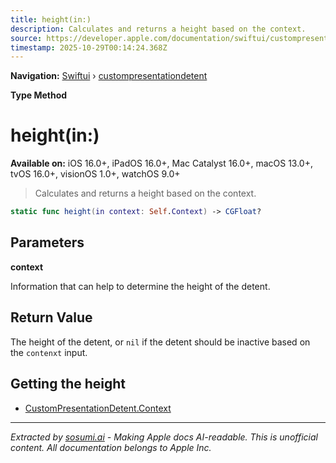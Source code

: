 ```yaml
---
title: height(in:)
description: Calculates and returns a height based on the context.
source: https://developer.apple.com/documentation/swiftui/custompresentationdetent/height(in:)
timestamp: 2025-10-29T00:14:24.368Z
---
```


**Navigation:** [Swiftui](/documentation/swiftui) › [custompresentationdetent](/documentation/swiftui/custompresentationdetent)

**Type Method**

# height(in:)

**Available on:** iOS 16.0+, iPadOS 16.0+, Mac Catalyst 16.0+, macOS 13.0+, tvOS 16.0+, visionOS 1.0+, watchOS 9.0+

> Calculates and returns a height based on the context.

```swift
static func height(in context: Self.Context) -> CGFloat?
```

## Parameters

**context**

Information that can help to determine the height of the detent.



## Return Value

The height of the detent, or `nil` if the detent should be inactive based on the `contenxt` input.

## Getting the height

- [CustomPresentationDetent.Context](/documentation/swiftui/custompresentationdetent/context)

---

*Extracted by [sosumi.ai](https://sosumi.ai) - Making Apple docs AI-readable.*
*This is unofficial content. All documentation belongs to Apple Inc.*
